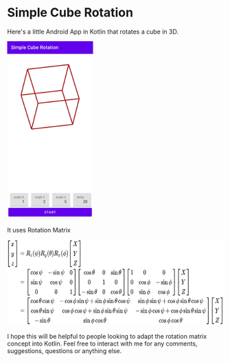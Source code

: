 # Simple Cube Rotation

Here's a little Android App in Kotlin that rotates a cube in 3D.

<img src="https://raw.githubusercontent.com/franzk/SimpleCubeRotation/master/doc/cube_screenshot.jpg" alt="Simple Cube Rotation screenshot" width="200" >

It uses Rotation Matrix 

<img src="https://raw.githubusercontent.com/franzk/SimpleCubeRotation/master/doc/rotation_matrix.jpg" alt="Rotation Matrix" height="200" >

I hope this will be helpful to people looking to adapt the rotation matrix concept into Kotlin.
Feel free to interact with me for any comments, suggestions, questions or anything else.
